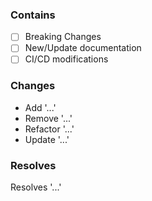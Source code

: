 ### Contains
- [ ] Breaking Changes
- [ ] New/Update documentation
- [ ] CI/CD modifications

### Changes
*  Add '...'
*  Remove '...'
*  Refactor '...'
*  Update '...'

### Resolves
Resolves '...'
